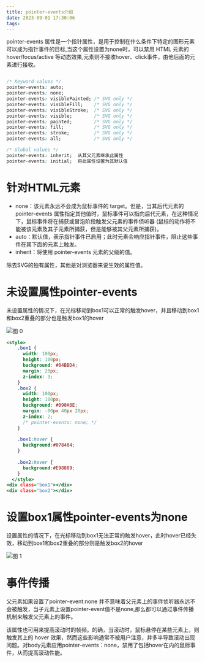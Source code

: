 ```yaml
---
title: pointer-events介绍
date: 2023-09-01 17:30:06
tags:
---
```


pointer-events 属性是一个指针属性，是用于控制在什么条件下特定的图形元素可以成为指针事件的目标,当这个属性设置为none时，可以禁用 HTML 元素的 hover/focus/active 等动态效果,元素则不接收hover、click事件，由他后面的元素进行接收。



```css

/* Keyword values */
pointer-events: auto;
pointer-events: none;
pointer-events: visiblePainted; /* SVG only */
pointer-events: visibleFill;    /* SVG only */
pointer-events: visibleStroke;  /* SVG only */
pointer-events: visible;        /* SVG only */
pointer-events: painted;        /* SVG only */
pointer-events: fill;           /* SVG only */
pointer-events: stroke;         /* SVG only */
pointer-events: all;            /* SVG only */

/* Global values */
pointer-events: inherit;  从其父元素继承此属性
pointer-events: initial;  将此属性设置为其默认值

```

# 针对HTML元素

+ none：该元素永远不会成为鼠标事件的 target。但是，当其后代元素的 pointer-events 属性指定其他值时，鼠标事件可以指向后代元素，在这种情况下，鼠标事件将在捕获或冒泡阶段触发父元素的事件侦听器 (鼠标的动作将不能被该元素及其子元素所捕获，但是能够被其父元素所捕获)。
+ auto：默认值，表示指针事件已启用；此时元素会响应指针事件，阻止这些事件在其下面的元素上触发。
+ inherit：将使用 pointer-events 元素的父级的值。

除去SVG的独有属性，其他是对浏览器来说生效的属性值。
# 未设置属性pointer-events
未设置属性的情况下，在光标移动到box1可以正常的触发hover，并且移动到box1和box2重叠的部分也是触发box1的hover

![图 0](../d98836850a8653b984b300e6e5293051c1359cb67ed1f38b5efd29a38cdca6a1.gif)  

```htm
<style>
    .box1 {
      width: 100px;
      height: 100px;
      background: #04BBD4;
      margin: 20px;
      z-index: 3;
    }
    .box2 {
      width: 100px;
      height: 100px;
      background: #090A0E;
      margin: -80px 40px 20px;
      z-index: 2;
      /* pointer-events: none; */
    }
    
    .box1:hover {
      background:#078404;
    }
    
    .box2:hover {
      background:#E98889;
    }
  </style>
<div class="box1"></div>
<div class="box2"></div>
```

# 设置box1属性pointer-events为none
设置属性的情况下，在光标移动到box1无法正常的触发hover，此时hover已经失效，移动到box1和box2重叠的部分则是触发box2的hover


![图 1](../96c76495ee7c4a08932ebd3b3ba22f5f.gif)  

# 事件传播
父元素如果设置了pointer-event:none 并不意味着父元素上的事件侦听器永远不会被触发，当子元素上设置pointer-event值不是none,那么都可以通过事件传播机制来触发父元素上的事件。

该属性也可用来提高滚动时的帧频。的确，当滚动时，鼠标悬停在某些元素上，则触发其上的 hover 效果，然而这些影响通常不被用户注意，并多半导致滚动出现问题。对body元素应用pointer-events：none，禁用了包括hover在内的鼠标事件，从而提高滚动性能。

